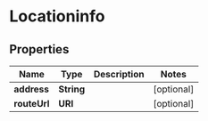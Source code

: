 

# Locationinfo


## Properties

Name | Type | Description | Notes
------------ | ------------- | ------------- | -------------
**address** | **String** |  |  [optional]
**routeUrl** | **URI** |  |  [optional]



